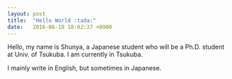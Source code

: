 ```yaml
---
layout: post
title:  "Hello World :tada:"
date:   2016-06-10 18:02:37 +0900
---
```


Hello, my name is Shunya, a Japanese student who will be a Ph.D. student at Univ. of Tsukuba. I am currently in Tsukuba.

I mainly write in English, but sometimes in Japanese.

